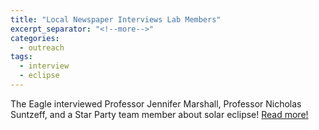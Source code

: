 ```yaml
---
title: "Local Newspaper Interviews Lab Members"
excerpt_separator: "<!--more-->"
categories:
  - outreach
tags:
  - interview
  - eclipse
---
```

The Eagle interviewed Professor Jennifer Marshall, Professor Nicholas Suntzeff, and a Star Party team member about solar eclipse! [Read more!](http://www.theeagle.com/news/local/local-groups-to-host-eclipse-watch-parties/article_c6744bf1-a436-5d33-b4bc-0f17376d65f5.html)
